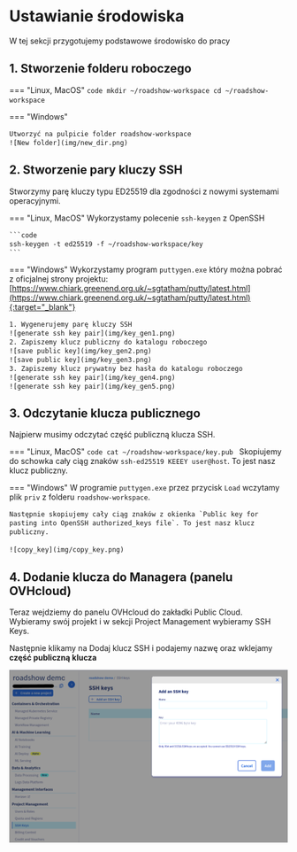 # Ustawianie środowiska

W tej sekcji przygotujemy podstawowe środowisko do pracy

## 1. Stworzenie folderu roboczego

=== "Linux, MacOS"
    ```code
    mkdir ~/roadshow-workspace
    cd ~/roadshow-workspace
    ```

=== "Windows"

    Utworzyć na pulpicie folder roadshow-workspace
    ![New folder](img/new_dir.png)


## 2. Stworzenie pary kluczy SSH

Stworzymy parę kluczy typu ED25519 dla zgodności z nowymi systemami operacyjnymi.

=== "Linux, MacOS"
    Wykorzystamy polecenie `ssh-keygen` z OpenSSH

    ```code
    ssh-keygen -t ed25519 -f ~/roadshow-workspace/key
    ```

=== "Windows"
    Wykorzystamy program `puttygen.exe` który można pobrać z oficjalnej strony projektu: [https://www.chiark.greenend.org.uk/~sgtatham/putty/latest.html](https://www.chiark.greenend.org.uk/~sgtatham/putty/latest.html){:target="_blank"}

    1. Wygenerujemy parę kluczy SSH
    ![generate ssh key pair](img/key_gen1.png)
    2. Zapiszemy klucz publiczny do katalogu roboczego
    ![save public key](img/key_gen2.png)
    ![save public key](img/key_gen3.png)
    3. Zapiszemy klucz prywatny bez hasła do katalogu roboczego
    ![generate ssh key pair](img/key_gen4.png)
    ![generate ssh key pair](img/key_gen5.png)

## 3. Odczytanie klucza publicznego

Najpierw musimy odczytać część publiczną klucza SSH.

=== "Linux, MacOS"
    ```code
    cat ~/roadshow-workspace/key.pub
    ```
    Skopiujemy do schowka cały ciąg znaków `ssh-ed25519 KEEEY user@host`. To jest nasz klucz publiczny.

=== "Windows"
    W programie `puttygen.exe` przez przycisk `Load` wczytamy plik `priv` z folderu `roadshow-workspace`.

    Następnie skopiujemy cały ciąg znaków z okienka `Public key for pasting into OpenSSH authorized_keys file`. To jest nasz klucz publiczny.

    ![copy_key](img/copy_key.png)

## 4. Dodanie klucza do Managera (panelu OVHcloud)

Teraz wejdziemy do panelu OVHcloud do zakładki Public Cloud.  
Wybieramy swój projekt i w sekcji Project Management wybieramy SSH Keys.

Następnie klikamy na Dodaj klucz SSH i podajemy nazwę oraz wklejamy **część publiczną klucza**

![add_key](img/add_ssh_key.png)
